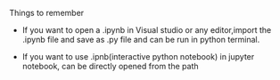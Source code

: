 Things to remember

- If you want to open a .ipynb in Visual studio or any editor,import the .ipynb file and save as .py file and can be run in python terminal.

- If you want to use .ipnb(interactive python notebook) in jupyter notebook, can be directly opened from the path
